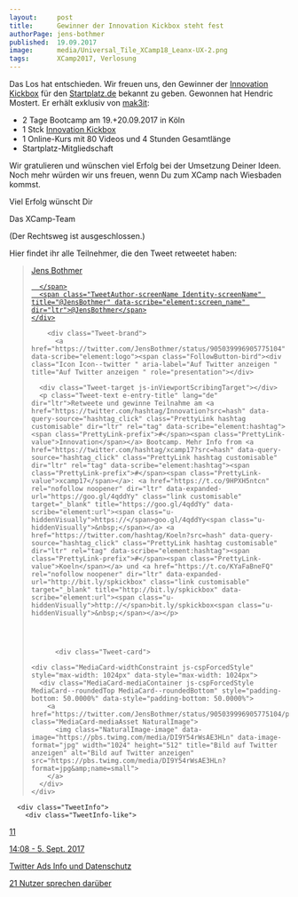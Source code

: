 ```yaml
---
layout:     post
title:      Gewinner der Innovation Kickbox steht fest
authorPage: jens-bothmer
published:  19.09.2017
image:      media/Universal_Tile_XCamp18_Leanx-UX-2.png
tags:       XCamp2017, Verlosung
---
```


Das Los hat entschieden. Wir freuen uns, den Gewinner der [Innovation Kickbox](https://www.innovation-kickbox.de/) für 
den [Startplatz.de](https://www.innovation-kickbox.de/) bekannt zu geben. 
Gewonnen hat Hendric Mostert. Er erhält exklusiv von [mak3it](https://www.mak3it.de/):

* 2 Tage Bootcamp am 19.+20.09.2017 in Köln
* 1 Stck  [Innovation Kickbox](https://www.innovation-kickbox.de/)
* 1 Online-Kurs mit 80 Videos und 4 Stunden Gesamtlänge
* Startplatz-Mitgliedschaft

Wir gratulieren und wünschen viel Erfolg bei der Umsetzung Deiner Ideen. Noch mehr würden wir uns freuen, wenn Du zum 
XCamp nach Wiesbaden kommst.

Viel Erfolg wünscht Dir

Das XCamp-Team

 

(Der Rechtsweg ist ausgeschlossen.)

 

Hier findet ihr alle Teilnehmer, die den Tweet retweetet haben:

<div class="EmbeddedTweet-tweetContainer">
  <div class="EmbeddedTweet-tweet">
<blockquote class="Tweet h-entry js-tweetIdInfo subject expanded" cite="https://twitter.com/JensBothmer/status/905039996905775104" data-tweet-id="905039996905775104" data-scribe="section:subject">
    <div class="Tweet-header">
      <a class="TweetAuthor-avatar  Identity-avatar u-linkBlend" data-scribe="element:user_link" href="https://twitter.com/JensBothmer" aria-label="Jens Bothmer (Nutzername: JensBothmer)"><img class="Avatar" data-scribe="element:avatar" data-src-2x="https://pbs.twimg.com/profile_images/1069672344669614080/qWijCaor_bigger.jpg" alt="" data-src-1x="https://pbs.twimg.com/profile_images/1069672344669614080/qWijCaor_normal.jpg" src="https://pbs.twimg.com/profile_images/1069672344669614080/qWijCaor_normal.jpg"></a>

      


<div class="TweetAuthor js-inViewportScribingTarget" data-scribe="component:author">
  <a class="TweetAuthor-link Identity u-linkBlend" data-scribe="element:user_link" href="https://twitter.com/JensBothmer" aria-label="Jens Bothmer (Nutzername: JensBothmer)">
    <div class="TweetAuthor-nameScreenNameContainer">
      <span class="TweetAuthor-decoratedName">
        <span class="TweetAuthor-name Identity-name customisable-highlight" title="Jens Bothmer" data-scribe="element:name">Jens Bothmer</span>
        
      </span>
      <span class="TweetAuthor-screenName Identity-screenName" title="@JensBothmer" data-scribe="element:screen_name" dir="ltr">@JensBothmer</span>
    </div>
  </a>
</div>

        <div class="Tweet-brand">
          <a href="https://twitter.com/JensBothmer/status/905039996905775104" data-scribe="element:logo"><span class="FollowButton-bird"><div class="Icon Icon--twitter " aria-label="Auf Twitter anzeigen " title="Auf Twitter anzeigen " role="presentation"></div>
</span></a>
        </div>
    </div>
    <div class="Tweet-body e-entry-content" data-scribe="component:tweet">
      
      <div class="Tweet-target js-inViewportScribingTarget"></div>
      <p class="Tweet-text e-entry-title" lang="de" dir="ltr">Retweete und gewinne Teilnahme am <a href="https://twitter.com/hashtag/Innovation?src=hash" data-query-source="hashtag_click" class="PrettyLink hashtag customisable" dir="ltr" rel="tag" data-scribe="element:hashtag"><span class="PrettyLink-prefix">#</span><span class="PrettyLink-value">Innovation</span></a> Bootcamp. Mehr Info from <a href="https://twitter.com/hashtag/xcamp17?src=hash" data-query-source="hashtag_click" class="PrettyLink hashtag customisable" dir="ltr" rel="tag" data-scribe="element:hashtag"><span class="PrettyLink-prefix">#</span><span class="PrettyLink-value">xcamp17</span></a>: <a href="https://t.co/9HPXH5ntcn" rel="nofollow noopener" dir="ltr" data-expanded-url="https://goo.gl/4qddYy" class="link customisable" target="_blank" title="https://goo.gl/4qddYy" data-scribe="element:url"><span class="u-hiddenVisually">https://</span>goo.gl/4qddYy<span class="u-hiddenVisually">&nbsp;</span></a> <a href="https://twitter.com/hashtag/Koeln?src=hash" data-query-source="hashtag_click" class="PrettyLink hashtag customisable" dir="ltr" rel="tag" data-scribe="element:hashtag"><span class="PrettyLink-prefix">#</span><span class="PrettyLink-value">Koeln</span></a> und <a href="https://t.co/KYaFaBneFQ" rel="nofollow noopener" dir="ltr" data-expanded-url="http://bit.ly/spkickbox" class="link customisable" target="_blank" title="http://bit.ly/spkickbox" data-scribe="element:url"><span class="u-hiddenVisually">http://</span>bit.ly/spkickbox<span class="u-hiddenVisually">&nbsp;</span></a></p>




          <div class="Tweet-card">
  
<article class="MediaCard
           
           customisable-border" data-scribe="component:card" dir="ltr">
  <div class="MediaCard-media" data-scribe="element:photo">

    <div class="MediaCard-widthConstraint js-cspForcedStyle" style="max-width: 1024px" data-style="max-width: 1024px">
      <div class="MediaCard-mediaContainer js-cspForcedStyle MediaCard--roundedTop MediaCard--roundedBottom" style="padding-bottom: 50.0000%" data-style="padding-bottom: 50.0000%">
        <a href="https://twitter.com/JensBothmer/status/905039996905775104/photo/1" class="MediaCard-mediaAsset NaturalImage">
          <img class="NaturalImage-image" data-image="https://pbs.twimg.com/media/DI9Y54rWsAE3HLn" data-image-format="jpg" width="1024" height="512" title="Bild auf Twitter anzeigen" alt="Bild auf Twitter anzeigen" src="https://pbs.twimg.com/media/DI9Y54rWsAE3HLn?format=jpg&amp;name=small">
        </a>
      </div>
    </div>
  </div>
</article>

  
  
    
    
    
</div>

      <div class="TweetInfo">
        <div class="TweetInfo-like">
<a class="TweetInfo-heart" title="Gefällt mir" href="https://twitter.com/intent/like?tweet_id=905039996905775104" data-scribe="component:actions">
  <div data-scribe="element:heart"><div class="Icon Icon--heart " aria-label="Gefällt mir" title="Gefällt mir" role="img"></div>
</div>
  <span class="TweetInfo-heartStat" data-scribe="element:heart_count">11</span>
</a>
</div>
        <div class="TweetInfo-timeGeo">

<a class="u-linkBlend u-url customisable-highlight long-permalink" data-datetime="2017-09-05T12:08:44+0000" data-scribe="element:full_timestamp" href="https://twitter.com/JensBothmer/status/905039996905775104">








<time class="dt-updated" datetime="2017-09-05T12:08:44+0000" pubdate="" title="Verfasst am: 05. September 2017 12:08:44 (UTC)">14:08 - 5. Sept. 2017</time></a></div>
        <div class="tweet-InformationCircle" data-scribe="element:notice"><a href="https://support.twitter.com/articles/20175256" class="Icon Icon--informationCircleWhite js-inViewportScribingTarget" title="Twitter Ads Info und Datenschutz"><span class="u-hiddenVisually">Twitter Ads Info und Datenschutz</span></a>
</div>
      </div>
    </div>
  </blockquote>
</div>
  
  <a class="CallToAction" title="Unterhaltung auf Twitter anzeigen" href="https://twitter.com/JensBothmer/status/905039996905775104" data-scribe="section:cta component:news">
    <div class="CallToAction-icon" data-scribe="element:conversation_icon"><div class="Icon Icon--replyCTA " aria-label="Unterhaltung auf Twitter anzeigen" title="Unterhaltung auf Twitter anzeigen" role="img"></div>
</div>
    <div class="CallToAction-text" data-scribe="element:conversation_text">21 Nutzer sprechen darüber</div>
    <div class="CallToAction-chevron" data-scribe="element:cta_chevron"><div class="Icon Icon--chevronRightCTA " aria-label="Auf Twitter anzeigen " title="Auf Twitter anzeigen " role="img"></div>
</div>
  </a>

</div>
